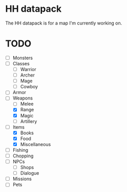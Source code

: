 # HH datapack

The HH datapack is for a map I'm currently working on.

# TODO
- [ ] Monsters
- [ ] Classes
  - [ ] Warrior
  - [ ] Archer
  - [ ] Mage
  - [ ] Cowboy
- [ ] Armor
- [ ] Weapons
  - [ ] Melee
  - [x] Range
  - [x] Magic
  - [ ] Artillery
- [ ] Items
  - [x] Books
  - [x] Food
  - [x] Miscellaneous
- [ ] Fishing
- [ ] Chopping
- [ ] NPCs
  - [ ] Shops
  - [ ] Dialogue
- [ ] Missions
- [ ] Pets